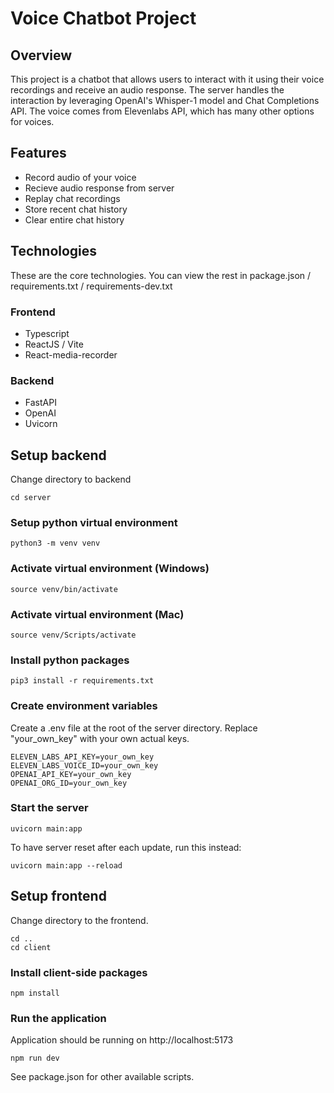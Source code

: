 # Voice Chatbot Project

## Overview
This project is a chatbot that allows users to interact with it using their voice recordings and receive an audio response. The server handles the interaction by leveraging OpenAI's Whisper-1 model and Chat Completions API. The voice comes from Elevenlabs API, which has many other options for voices.

## Features
* Record audio of your voice
* Recieve audio response from server
* Replay chat recordings
* Store recent chat history 
* Clear entire chat history

## Technologies
These are the core technologies. You can view the rest in package.json / requirements.txt / requirements-dev.txt
### Frontend
* Typescript
* ReactJS / Vite
* React-media-recorder

### Backend
* FastAPI
* OpenAI
* Uvicorn

## Setup backend

Change directory to backend

```shell
cd server
```

### Setup python virtual environment

```shell
python3 -m venv venv
```

### Activate virtual environment (Windows)

```shell
source venv/bin/activate
```

### Activate virtual environment (Mac)

```shell
source venv/Scripts/activate
```

### Install python packages

```shell
pip3 install -r requirements.txt
```

### Create environment variables
Create a .env file at the root of the server directory. Replace "your_own_key" with your own actual keys.

```shell
ELEVEN_LABS_API_KEY=your_own_key
ELEVEN_LABS_VOICE_ID=your_own_key
OPENAI_API_KEY=your_own_key
OPENAI_ORG_ID=your_own_key
```

### Start the server

```shell
uvicorn main:app
```

To have server reset after each update, run this instead:

```shell
uvicorn main:app --reload
```

## Setup frontend

Change directory to the frontend. 

```shell
cd ..
cd client
```

### Install client-side packages

```shell
npm install
```

### Run the application
Application should be running on http://localhost:5173

```shell
npm run dev
```

See package.json for other available scripts.